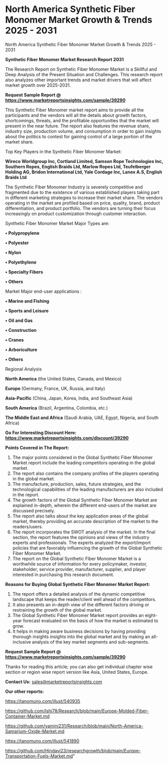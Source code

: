 # North America Synthetic Fiber Monomer Market Growth & Trends 2025 - 2031
North America Synthetic Fiber Monomer Market Growth & Trends 2025 - 2031

<strong>Synthetic Fiber Monomer Market Research Report 2031</strong>

The Research Report on Synthetic Fiber Monomer Market is a Skillful and Deep Analysis of the Present Situation and Challenges. This research report also analyzes other important trends and market drivers that will affect market growth over 2025-2031.

<strong>Request Sample Report @ <a href=https://www.marketreportsinsights.com/sample/39290>https://www.marketreportsinsights.com/sample/39290</a></strong>

This Synthetic Fiber Monomer market report aims to provide all the participants and the vendors will all the details about growth factors, shortcomings, threats, and the profitable opportunities that the market will present in the near future. The report also features the revenue share, industry size, production volume, and consumption in order to gain insights about the politics to contest for gaining control of a large portion of the market share.

Top Key Players in the Synthetic Fiber Monomer Market:

<strong>Wireco Worldgroup Inc, Cortland Limited, Samson Rope Technologies Inc, Southern Ropes, English Braids Ltd, Marlow Ropes Ltd, Teufelberger Holding AG, Bridon International Ltd, Yale Cordage Inc, Lanex A.S, English Braids Ltd</strong>

The Synthetic Fiber Monomer Industry is severely competitive and fragmented due to the existence of various established players taking part in different marketing strategies to increase their market share. The vendors operating in the market are profiled based on price, quality, brand, product differentiation, and product portfolio. The vendors are turning their focus increasingly on product customization through customer interaction.

Synthetic Fiber Monomer Market Major Types are:

<strong>•  Polypropylene

•  Polyester

•  Nylon

•  Polyethylene

•  Specialty Fibers

•  Others</strong>

Market Major end-user applications :

<strong>•  Marine and Fishing

•  Sports and Leisure

•  Oil and Gas

•  Construction

•  Cranes

•  Arboriculture

•  Others</strong>

Regional Analysis

</u><strong><b>North America</b></strong> (the United States, Canada, and Mexico)

<strong><b>Europe </b></strong>(Germany, France, UK, Russia, and Italy)

<strong><b>Asia-Pacific</b></strong> (China, Japan, Korea, India, and Southeast Asia)

<strong><b>South America</b></strong> (Brazil, Argentina, Colombia, etc.)

<strong><b>The Middle East and Africa</b></strong> (Saudi Arabia, UAE, Egypt, Nigeria, and South Africa)

<strong>Go For Interesting Discount Here: <a href=https://www.marketreportsinsights.com/discount/39290>https://www.marketreportsinsights.com/discount/39290</a></strong>

<strong>Points Covered in The Report:</strong>
<ol>
  <li>The major points considered in the Global Synthetic Fiber Monomer Market report include the leading competitors operating in the global market.</li>
  <li>The report also contains the company profiles of the players operating in the global market.</li>
  <li>The manufacture, production, sales, future strategies, and the technological capabilities of the leading manufacturers are also included in the report.</li>
  <li>The growth factors of the Global Synthetic Fiber Monomer Market are explained in-depth, wherein the different end-users of the market are discussed precisely.</li>
  <li>The report also talks about the key application areas of the global market, thereby providing an accurate description of the market to the readers/users.</li>
  <li>The report incorporates the SWOT analysis of the market. In the final section, the report features the opinions and views of the industry experts and professionals. The experts analyzed the export/import policies that are favorably influencing the growth of the Global Synthetic Fiber Monomer Market.</li>
  <li>The report on the Global Synthetic Fiber Monomer Market is a worthwhile source of information for every policymaker, investor, stakeholder, service provider, manufacturer, supplier, and player interested in purchasing this research document.</li>
</ol>
<strong>Reasons for Buying Global Synthetic Fiber Monomer Market Report:</strong>

<ol>
  <li>The report offers a detailed analysis of the dynamic competitive landscape that keeps the reader/client well ahead of the competitors.</li>
  <li>It also presents an in-depth view of the different factors driving or restraining the growth of the global market.</li>
  <li>The Global Synthetic Fiber Monomer Market report provides an eight-year forecast evaluated on the basis of how the market is estimated to grow.</li>
  <li>It helps in making aware business decisions by having providing thorough insights insights into the global market and by making an all-inclusive analysis of the key market segments and sub-segments.</li>
</ol>
<strong>Request Sample Report @ <a href=https://www.marketreportsinsights.com/sample/39290>https://www.marketreportsinsights.com/sample/39290</a></strong>


Thanks for reading this article; you can also get individual chapter wise section or region wise report version like Asia, United States, Europe.

<strong>Contact Us:</strong>
sales@marketreportsinsights.com

<strong>Our other reports:</strong>

<a href=https://tanomuno.com/illust/540935>https://tanomuno.com/illust/540935</a>

<a href=https://github.com/Ishi78/Research/blob/main/Europe-Molded-Fiber-Container-Market.md>https://github.com/Ishi78/Research/blob/main/Europe-Molded-Fiber-Container-Market.md</a>

<a href=https://github.com/yamini231/Research/blob/main/North-America-Samarium-Oxide-Market.md>https://github.com/yamini231/Research/blob/main/North-America-Samarium-Oxide-Market.md</a>

<a href=https://tanomuno.com/illust/541890>https://tanomuno.com/illust/541890</a>

<a href=https://github.com/Hindavi23/researchgrowth/blob/main/Europe-Transportation-Fuels-Market.md>https://github.com/Hindavi23/researchgrowth/blob/main/Europe-Transportation-Fuels-Market.md</a>"
